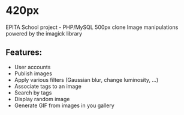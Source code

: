 # 420px
EPITA School project - PHP/MySQL 500px clone
Image manipulations powered by the imagick library

## Features:
  * User accounts
  * Publish images
  * Apply various filters (Gaussian blur, change luminosity, ...)
  * Associate tags to an image
  * Search by tags
  * Display random image
  * Generate GIF from images in you gallery
  

